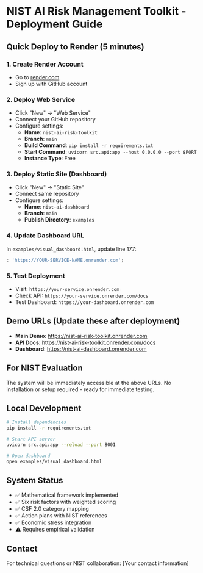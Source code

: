# NIST AI Risk Management Toolkit - Deployment Guide

## Quick Deploy to Render (5 minutes)

### 1. Create Render Account
- Go to [render.com](https://render.com)
- Sign up with GitHub account

### 2. Deploy Web Service
- Click "New" → "Web Service"
- Connect your GitHub repository
- Configure settings:
  - **Name**: `nist-ai-risk-toolkit`
  - **Branch**: `main`
  - **Build Command**: `pip install -r requirements.txt`
  - **Start Command**: `uvicorn src.api:app --host 0.0.0.0 --port $PORT`
  - **Instance Type**: Free

### 3. Deploy Static Site (Dashboard)
- Click "New" → "Static Site"
- Connect same repository
- Configure settings:
  - **Name**: `nist-ai-dashboard`
  - **Branch**: `main`
  - **Publish Directory**: `examples`

### 4. Update Dashboard URL
In `examples/visual_dashboard.html`, update line 177:
```javascript
: 'https://YOUR-SERVICE-NAME.onrender.com';
```

### 5. Test Deployment
- Visit: `https://your-service.onrender.com`
- Check API: `https://your-service.onrender.com/docs`
- Test Dashboard: `https://your-dashboard.onrender.com`

## Demo URLs (Update these after deployment)
- **Main Demo**: https://nist-ai-risk-toolkit.onrender.com
- **API Docs**: https://nist-ai-risk-toolkit.onrender.com/docs
- **Dashboard**: https://nist-ai-dashboard.onrender.com

## For NIST Evaluation
The system will be immediately accessible at the above URLs. 
No installation or setup required - ready for immediate testing.

## Local Development
```bash
# Install dependencies
pip install -r requirements.txt

# Start API server
uvicorn src.api:app --reload --port 8001

# Open dashboard
open examples/visual_dashboard.html
```

## System Status
- ✅ Mathematical framework implemented
- ✅ Six risk factors with weighted scoring
- ✅ CSF 2.0 category mapping
- ✅ Action plans with NIST references
- ✅ Economic stress integration
- ⚠️ Requires empirical validation

## Contact
For technical questions or NIST collaboration:
[Your contact information]